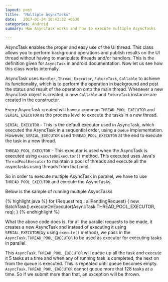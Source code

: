 ```yaml
---
layout: post
title:  "Multiple AsyncTasks"
date:   2017-01-24 10:42:32 +0530
categories: Android
summary: How AsyncTask works and how to execute multiple AsyncTasks

---
```


AsyncTask enables the proper and easy use of the UI thread. This class allows you to perform background operations and publish results on the UI thread without having to manipulate threads and/or handlers. This is the definition given for `AsyncTask` in android documentation. Now let us see how this class works internally.

AsyncTask uses `Handler`, `Thread`, `Executor`, `FutureTask`, `Callable` to achieve its functionality, which is to perform the operation in background and post the status and result of the operation onto the main thread. Whenever a new AsyncTask object is created, a new `Callable` and `FutureTask` instance are created in the constructor.

Every AsyncTask created will have a common `THREAD_POOL_EXECUTOR` and `SERIAL_EXECUTOR` at the process level to execute the tasks in a new thread.

`SERIAL_EXECUTOR` - This is the default executor used in AsyncTask, which executed the AsyncTask in a sequential order, using a `Queue` implementation. However, `SERIAL_EXECUTOR` used `THREAD_POOL_EXECUTOR` at the end to execute the task in a new thread.

`THREAD_POOL_EXECUTOR` - This executor is used when the AsyncTask is executed using `executeOnExecutor()` method. This executed uses Java's `ThreadPoolExecutor` to maintain a pool of threads and execute all the asynctasks using threads from that pool.

So in order to execute multiple AsyncTask in parallel, we have to use `THREAD_POOL_EXECUTOR` and execute the AsyncTasks.

Below is the sample of running multiple AsyncTasks

{% highlight java %}
for (Request req : allPendingRequest) {
  new BatchTask().executeOnExecutor(AsyncTask.THREAD_POOL_EXECUTOR, req);
}
{% endhighlight %} 

What the above code does is, for all the parallel requests to be made, it creates a new AsyncTask and instead of executing it using `SERIAL_EXECUTOR`(by using `execute()` method), we pass in the `AsyncTask.THREAD_POOL_EXECUTOR` to be used as executor for executing tasks in parallel.

This `AsyncTask.THREAD_POOL_EXECUTOR` will queue up all the task and execute it 5 tasks at a time and when any of running task is completed, the next on from the queue is executed. This is repeated until queue becomes empty. `AsyncTask.THREAD_POOL_EXECUTOR` cannot queue more that 128 tasks at a time. So if we submit more than that, an exception will be thrown.


